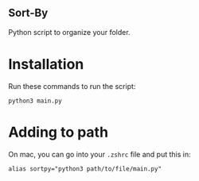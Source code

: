 ## Sort-By
Python script to organize your folder.

# Installation

Run these commands to run the script:

```
python3 main.py
```

# Adding to path

On mac, you can go into your ``.zshrc`` file and put this in:

```
alias sortpy="python3 path/to/file/main.py"
``` 
